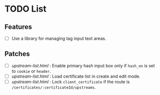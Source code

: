 # TODO List

## Features

- [ ] Use a library for managing tag input text areas. 

## Patches

- [ ] *upstream-list.html* : Enable primary hash input box only if `hash_on` is set to `cookie` or `header`.
- [ ] *upstream-list.html* : Load certificate list in create and edit mode.
- [ ] *upstream-list.html* : Lock `client_certificate` if the route is `/certificates/:certificateId/upstreams`.